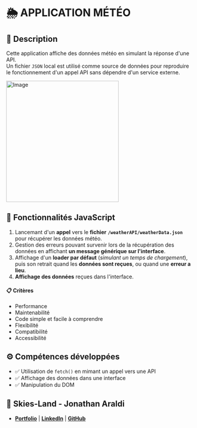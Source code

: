 # 🌦️ APPLICATION MÉTÉO

## 📖 Description
Cette application affiche des données météo en simulant la réponse d'une API.  
Un fichier `JSON` local est utilisé comme source de données pour reproduire le fonctionnement d'un appel API sans dépendre d'un service externe.

<img width="301" height="324" alt="Image" src="https://github.com/user-attachments/assets/5981bb03-16d1-498d-b490-316e8ef446b1" />

## 🔧 Fonctionnalités JavaScript
1. Lancemant d'un **appel** vers le **fichier** **`/weatherAPI/weatherData.json`** pour récupérer les données météo.
2. Gestion des erreurs pouvant survenir lors de la récupération des données en affichant **un message générique sur l'interface**.
3. Affichage d'un **loader par défaut** (*simulant un temps de chargement*), puis son retrait quand les **données sont reçues**, ou quand une **erreur a lieu**.
4. **Affichage des données** reçues dans l'interface.

#### 📋 Critères
- Performance
- Maintenabilité
- Code simple et facile à comprendre
- Flexibilité
- Compatibilité
- Accessibilité

## ⚙️ Compétences développées
- ✅ Utilisation de `fetch()` en mimant un appel vers une API
- ✅ Affichage des données dans une interface
- ✅ Manipulation du DOM

## 👤 Skies-Land - Jonathan Araldi
- **[Portfolio](https://portfolio-jonathan-araldi.netlify.app/)** | **[LinkedIn](https://www.linkedin.com/in/jonathan-araldi/)** | **[GitHub](https://github.com/Skies-Land)**